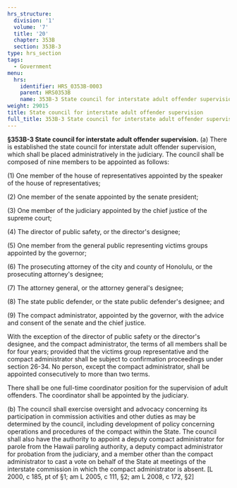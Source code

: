 ```yaml
---
hrs_structure:
  division: '1'
  volume: '7'
  title: '20'
  chapter: 353B
  section: 353B-3
type: hrs_section
tags:
  - Government
menu:
  hrs:
    identifier: HRS_0353B-0003
    parent: HRS0353B
    name: 353B-3 State council for interstate adult offender supervision
weight: 29015
title: State council for interstate adult offender supervision
full_title: 353B-3 State council for interstate adult offender supervision
---
```

**§353B-3 State council for interstate adult offender supervision.** (a) There is established the state council for interstate adult offender supervision, which shall be placed administratively in the judiciary. The council shall be composed of nine members to be appointed as follows:

(1) One member of the house of representatives appointed by the speaker of the house of representatives;

(2) One member of the senate appointed by the senate president;

(3) One member of the judiciary appointed by the chief justice of the supreme court;

(4) The director of public safety, or the director's designee;

(5) One member from the general public representing victims groups appointed by the governor;

(6) The prosecuting attorney of the city and county of Honolulu, or the prosecuting attorney's designee;

(7) The attorney general, or the attorney general's designee;

(8) The state public defender, or the state public defender's designee; and

(9) The compact administrator, appointed by the governor, with the advice and consent of the senate and the chief justice.

With the exception of the director of public safety or the director's designee, and the compact administrator, the terms of all members shall be for four years; provided that the victims group representative and the compact administrator shall be subject to confirmation proceedings under section 26-34\. No person, except the compact administrator, shall be appointed consecutively to more than two terms.

There shall be one full-time coordinator position for the supervision of adult offenders. The coordinator shall be appointed by the judiciary.

(b) The council shall exercise oversight and advocacy concerning its participation in commission activities and other duties as may be determined by the council, including development of policy concerning operations and procedures of the compact within the State. The council shall also have the authority to appoint a deputy compact administrator for parole from the Hawaii paroling authority, a deputy compact administrator for probation from the judiciary, and a member other than the compact administrator to cast a vote on behalf of the State at meetings of the interstate commission in which the compact administrator is absent. [L 2000, c 185, pt of §1; am L 2005, c 111, §2; am L 2008, c 172, §2]